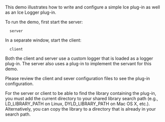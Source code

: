 This demo illustrates how to write and configure a simple Ice plug-in
as well as an Ice Logger plug-in.

To run the demo, first start the server:

      server

In a separate window, start the client:

      client

Both the client and server use a custom logger that is loaded as
a logger plug-in. The server also uses a plug-in to implement the
servant for this demo.

Please review the client and sever configuration files to see the
plug-in configuration.

For the server or client to be able to find the library containing the
plug-in, you must add the current directory to your shared library
search path (e.g., LD_LIBRARY_PATH on Linux, DYLD_LIBRARY_PATH on Mac
OS X, etc.). Alternatively, you can copy the library to a directory
that is already in your search path.
